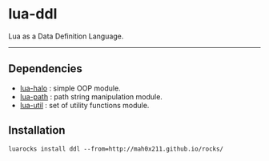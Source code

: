 # lua-ddl

Lua as a Data Definition Language.

***

## Dependencies

- [lua-halo](https://github.com/mah0x211/lua-halo) : simple OOP module.
- [lua-path](https://github.com/mah0x211/lua-path) : path string manipulation module.
- [lua-util](https://github.com/mah0x211/lua-util) : set of utility functions module.


## Installation

```
luarocks install ddl --from=http://mah0x211.github.io/rocks/
```
